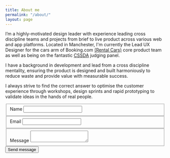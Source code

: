 ```yaml
---
title: About me
permalink: "/about/"
layout: page
---
```


I’m a highly-motivated design leader with experience leading cross discipline teams and projects from brief to live product across various web and app platforms. Located in Manchester, I'm currently the Lead UX Designer for the cars arm of Booking.com [(Rental Cars)](https://www.rentalcars.com/en/) core product team as well as being on the fantastic [CSSDA](http://www.cssdesignawards.com/) judging panel.

I have a background in development and lead from a cross discipline mentality, ensuring the product is designed and built harmoniously to reduce waste and provide value with measurable success.

<!-- ### My process -->

I always strive to find the correct answer to optimise the customer experience through workshops, design sprints and rapid prototyping to validate ideas in the hands of real people. 

<div class="contact">
  <form method="post" class="form" id="contactForm" action="https://formspree.io/hello@iamtomnewton.com">
  <div class="status"></div>

  <fieldset class="form-half">    
    <label for="name">Name</label>
    <input type="text" name="name" id="name" />
  </fieldset>

  <fieldset class="form-half">  
    <label for="email">Email</label>
    <input type="email" name="_replyto" id="email" required />
  </fieldset>

  <fieldset>  
    <label for="message" id="message-label">Message</label>
    <textarea name="message" id="message" required ></textarea>
  </fieldset>

  <input type="text" name="_gotcha" style="display:none" />

  <input type="submit" name="submit" value="Send message" class="submit-button" />
  </form>

</div> <!-- close contact -->
